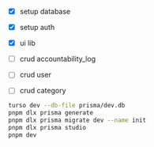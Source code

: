 - [x] setup database
- [x] setup auth
- [x] ui lib
- [ ] crud accountability_log
- [ ] crud user
- [ ] crud category


```sh
turso dev --db-file prisma/dev.db
pnpm dlx prisma generate
pnpm dlx prisma migrate dev --name init
pnpm dlx prisma studio
pnpm dev
``` 